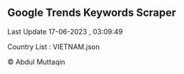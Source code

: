 

## Google Trends Keywords Scraper 
 
Last Update 17-06-2023 , 03:09:49

Country List :
VIETNAM.json



© Abdul Muttaqin 
